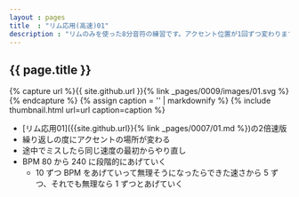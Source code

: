 ```yaml
---
layout : pages
title  : "リム応用(高速)01"
description : "リムのみを使った8分音符の練習です。アクセント位置が1回ずつ変わります。"
---
```


## {{ page.title }}

{% capture url %}{{ site.github.url }}{% link _pages/0009/images/01.svg %}{% endcapture %}
{% assign caption = '' | markdownify %}
{% include thumbnail.html url=url caption=caption %}

* [リム応用01]({{site.github.url}}{% link _pages/0007/01.md %})の2倍速版
* 繰り返しの度にアクセントの場所が変わる
* 途中でミスしたら同じ速度の最初からやり直し
* BPM 80 から 240 に段階的にあげていく
  * 10 ずつ BPM をあげていって無理そうになったらできた速さから 5 ずつ、それでも無理なら 1 ずつとあげていく
